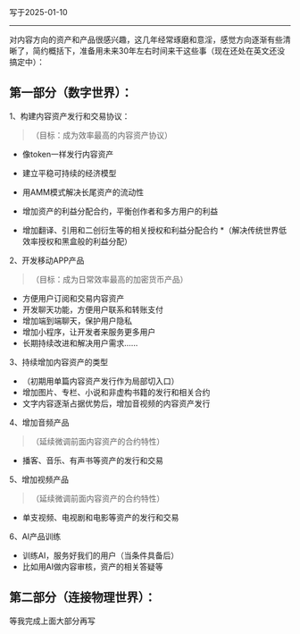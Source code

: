 写于2025-01-10

----

对内容方向的资产和产品很感兴趣，这几年经常琢磨和意淫，感觉方向逐渐有些清晰了，简约概括下，准备用未来30年左右时间来干这些事（现在还处在英文还没搞定中）：

## 第一部分（数字世界）：
1、构建内容资产发行和交易协议：
>（目标：成为效率最高的内容资产协议）
* 像token一样发行内容资产
* 建立平稳可持续的经济模型
* 用AMM模式解决长尾资产的流动性

* 增加资产的利益分配合约，平衡创作者和多方用户的利益
* 增加翻译、引用和二创衍生等的相关授权和利益分配合约
*（解决传统世界低效率授权和黑盒般的利益分配）


2、开发移动APP产品
> （目标：成为日常效率最高的加密货币产品）
* 方便用户订阅和交易内容资产
* 开发聊天功能，方便用户联系和转账支付
* 增加端到端聊天，保护用户隐私
* 增加小程序，让开发者来服务更多用户
* 长期持续改进和解决用户需求……


3、持续增加内容资产的类型
* （初期用单篇内容资产发行作为局部切入口）
* 增加图片、专栏、小说和非虚构书籍的发行和相关合约
* 文字内容逐渐占据优势后，增加音视频的内容资产发行


4、增加音频产品
> （延续微调前面内容资产的合约特性）
* 播客、音乐、有声书等资产的发行和交易


5、增加视频产品
> （延续微调前面内容资产的合约特性）
* 单支视频、电视剧和电影等资产的发行和交易

6、AI产品训练
* 训练AI，服务好我们的用户（当条件具备后）
* 比如用AI做内容审核，资产的相关答疑等


## 第二部分（连接物理世界）：
等我完成上面大部分再写
